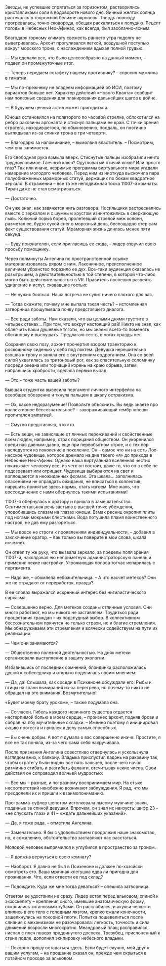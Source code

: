 Звезды, не успевшие спрятаться за горизонтом, растворились кристалликами соли в водовороте нового дня. Яичный желток солнца растекался в творожной белизне акрополя. Твердь повсюду прогревалась, точно сковорода, обещая раскалиться к полудню. Рецепт погоды в Небесных Нео-Афинах, как всегда, был заоблачно-ясным. 

Благодаря горному климату свежесть раннего утра подолгу не выветривалась. Архонт прогуливался легкой, воздушной поступью вокруг морского трона, с наслаждением вдыхая полной грудью.

— Мы сделали все, что было целесообразно на данный момент, – подвел он промежуточные итог.

— Теперь передаем эстафету нашему противнику? – спросил мужчина в гиматии.

— Мы по-прежнему не владеем информацией об ИСИ, поэтому вариантов больше нет. Характер действий «Нового Кванта» сообщит нам полезные сведения для планирования дальнейших шагов в войне.

— В будущем ценный актив может пригодиться.

Юноша остановился на полвторого по часовой стрелке, облокотился на ребро раковины аргонавта и стиснул пальцами ее край. С точки зрения стратега, находившегося, по обыкновению, поодаль, он поэтично выглядывал из-за спинки трона в три четверти.  

— Благодарю за напоминание, – вымолвил властитель. – Посмотрим, чем она занимается.

Его свободная рука взмыла вверх. Стиснутые пальцы изобразили нечто трудноуловимое. Гаечный ключ? Одутловатый птичий клюв? Или просто глаз? Так или иначе, незримые программы виртуального мира угадали намерение молодого человека. Перед ним из ниоткуда выскочила пара полуобнаженных мраморных статуй, держащих по бокам квадратное зеркало. В отражении – все та же неподвижная тоска 11007-й комнаты. Тиран даже не стал всматриваться. 

— Достаточно.

Он уже знал, как завяжется нить разговора. Носильщики растрескались вместе с зеркалом и с шумным хрустом изничтожились в сверкающую пыль. Колючий порыв борея, пролетевший стрелой меж колонн, разметал ее, будто сухой снег в морозный день, беспощадно стер сам факт существования статуй. Мраморная жизнь длилась менее пяти секунд.

— Буду признателен, если пригласишь ее сюда, – лидер озвучил свою просьбу помощнику. 

Через полминуты Ангелина по пространственной ссылке материализовалась рядом с ним. Лаконичное, преисполненное величием убранство поразило ее дух. Все-таки аудиенция оказалась не розыгрышем, а действительностью в той степени, в которой что-либо могло быть действительностью в VR. Правитель поспешил развеять удивление и испуг, сковавшие гостью:

— Не нужно бояться. Наша встреча не сулит ничего плохого для вас.

— Тогда скажите, почему мне выпала такая честь? – истомленная затворница прощупывала почву предстоящего диалога.

— Все ради заботы. Нам сказали, что вы целыми днями грустите в четырех стенах... При том, что вокруг настоящий рай! Никто не знал, как облегчить ваши душевные тяготы, но мы знаем: всего-то поменять обстановку и выслушать. Предлагаю сесть, в ногах правды нет.

Сохраняя свою позу, архонт прочертил взором траекторию к роскошному сиденью у себя под локтем. Девушка нерешительно взошла к трону и заняла его с внутренним содроганием. Она со всей силой ухватилась за тритоновый рог, как за спасительную соломинку посреди океана или торчащий корень на краю обрыва, затем, набравшись храбрости, сделала первый выпад:

— Это – тоже часть вашей заботы?

Бывшая студентка вывесила пергамент личного интерфейса на всеобщее обозрение и ткнула пальцем в шкалу остракизма.

— Ох, какое недоразумение! Позвольте объяснить. Вы ведь знаете про коллективное бессознательное? – завораживающий тембр юноши пропитался эмпатией.

— Смутно представляю, что это.

— Есть вещи, не зависящие от личных переживаний и свойственные всем людям, например, страх порицания обществом. Он укоренился среди нас давным-давно, еще при первобытном строе, и с тех пор наследуется из поколение в поколение. Он – самое что ни на есть Лох-несское чудовище, которое дремало на дне твоего «я» до прихода в Небесные Нео-Афины. Однако наша виртуальная вселенная честно показывает человеку все, из чего он состоит, даже то, что он в себе не подозревает или отрицает. Чудовища выбираются на свет и воплощаются в неожиданных формах. Эта шкала... заполнилась опасениями не оправдать ожидания, не вписаться в коллектив, нарушить принятые здесь нормы, стать изгоем. Мне жаль, что воссоединение с нами обернулось такими испытаниями!

11007-я обернулась к оратору и пришла в замешательство. Сентиментальная речь застыла в высшей точке убеждения, уподобившись слезам на глазах юноши. Взмах ресниц окропил плиты под ногами мокрыми блестками. Вода потушила пламя воинственного настроя, не дав ему разгореться.

— Мы вовсе не строги к проявлениям индивидуальности, – добавил в заключение оратор. – Как только вы поверите в мои слова, шкала исчезнет.

Он отвел ту же руку, что вызвала зеркало, за пределы поля зрения 11007-й, наколдовал ею неприметную администраторскую панель и применил некие настройки. Угрожающая полоса тотчас испарилась с пергамента.

— Надо же, – обомлела небожительница. – А что насчет метеков? Они же не страдают от переработок, правда?

В ее словах выражался искренний интерес без нигилистического сарказма. 

— Совершенно верно. Для метеков созданы отличные условия. Они много работают, но мы никого не заставляем. Трудиться ради процветания граждан – их подспудный выбор. В коллективном бессознательном прячутся не только страхи, но и благие стремления. Мы обнаруживаем эти стремления и всячески содействуем на пути их реализации.

— Чем они занимаются?

— Общественно полезной деятельностью. На днях метеки организовали выступление в защиту экологии.

Избавившись от последних сомнений, блондинка расположилась душой к собеседнику и открыто поделилась своим мнением:

— Да, да! Слышала, как соседи в Психеноне обсуждали его. Рыбы и птицы на грани вымирания из-за перегрева, но почему-то никто не обращал на это внимания! Возмутительно!

«Будет моему брату уроком», – также подумала она.

— Согласен. Гибель каждого невинного существа отдается нестерпимой болью в моем сердце, – произнес архонт, подняв брови и собрав на лбу мучительные складки. – Именно поэтому я инициировал акцию протеста и привлек к делу самых способных.

— Вы очень добры. А вот я думала о вас совершенно иначе. Простите, я все не так поняла, из-за чего сама себя накручивала.

После признания Ангелина совестливо отвернулась и ускользнула взглядом вниз, к балкону. Владыка приспустил ладонь на раковину так, чтобы стратегу были видны все пять пальцев, после чего начал ритмично сгибать и разгибать фаланги, отсчитывая некие числа. Свои действия он сопроводил волчьей мудростью:

— Все мы – разные, и по-разному воспринимаем мир. На стыке несоответствий неизбежно возникают заблуждения. Я рад, что мы преодолели их и пришли к взаимопониманию.

Программа-суфлер шепотом истолковала лысому мужчине знаки, поданные за спиной девушки. Впрочем, он знал их наизусть: шифр 23 – «не спускать глаз» и 41 – «ждать дальнейших указаний».

— Да, я тоже рада, – отметила Ангелина.

— Замечательно. Я бы с удовольствием продолжил наше знакомство, но, к сожалению, обстоятельства заставляют нас расстаться.

Молодой человек выпрямился и углубился в пространство за троном.

— Я должна вернуться в свою комнату?

— Наоборот. Я давно не был в Психеноне и должен по-хозяйски осмотреть его. Ваша мрачная клетушка едва ли пригодна для проживания. Что, если отвести ее под склад?

— Подождите. Куда же мне тогда деваться? – опешила затворница.

Ответом ее удостоили не сразу. Лидер встал перед альковом, спиной к экзоскелету – крепления оного, имевшие анатомическую форму, оскалились титановыми зубами. Он расслабился, и акульи челюсти впились в его тело с голодным лязгом, крепко сжали конечности, защелкнулись на покорной плоти. Попытка пошевелиться после слияния с механизмом не разочаровала: легкость, точность и сила движений возросли многократно. Меандровый плащ расправился, ниспал с плеч поверх продвинутого доспеха. Трезубец, прислоненный к стене подле, дополнил экипировку небесного владыки.

— Покорно прошу оставаться здесь. Если будет скучно, мой друг к вашим услугам, – на прощание сказал он, прежде чем скрыться в потайном проходе за альковом.

